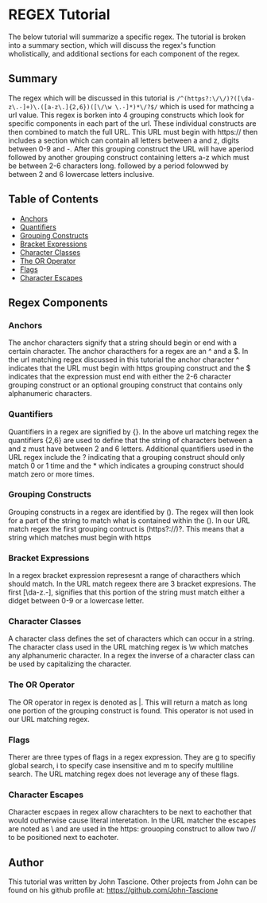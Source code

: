 # REGEX Tutorial

The below tutorial will summarize a specific regex. The tutorial is broken into a summary section, which will discuss the regex's function wholistically, and additional sections for each component of the regex. 

## Summary

The regex which will be discussed in this tutorial is `/^(https?:\/\/)?([\da-z\.-]+)\.([a-z\.]{2,6})([\/\w \.-]*)*\/?$/` which is used for mathcing a url value. This regex is borken into 4 grouping constructs which look for specific components in each part of the url. These individual constructs are then combined to match the full URL. This URL must begin with https:// then includes a section which can contain all letters between a and z, digits between 0-9 and -. After this grouping construct the URL will have aperiod followed by another grouping construct containing letters a-z which must be between 2-6 characters long. followed by a period folowwed by between 2 and 6 lowercase letters inclusive. 

## Table of Contents

- [Anchors](#anchors)
- [Quantifiers](#quantifiers)
- [Grouping Constructs](#grouping-constructs)
- [Bracket Expressions](#bracket-expressions)
- [Character Classes](#character-classes)
- [The OR Operator](#the-or-operator)
- [Flags](#flags)
- [Character Escapes](#character-escapes)

## Regex Components

### Anchors

The anchor characters signify that a string should begin or end with a certain character. The anchor characthers for a regex are an ^ and a $. In the url matching regex discussed in this tutorial the anchor character ^ indicates that the URL must begin with https grouping construct and the $ indicates that the expression must end with  either the 2-6  character grouping construct or an optional grouping construct that contains only alphanumeric characters.

### Quantifiers

Quantifiers in a regex are signified by {}. In the above url matching regex the quantifiers {2,6} are used to define that the string of characters between a and z must have between 2 and 6 letters. Additional quantifiers used in the URL regex include the ? indicating that a grouping construct should only match 0 or 1 time and the * which indicates a grouping construct should match zero or more times. 

### Grouping Constructs
Grouping constructs in a regex are identified by (). The regex will then look for a part of the string to match what is contained within the (). In our URL match regex the first grouping contruct is (https?:\/\/)?. This means that a string which matches must begin with https

### Bracket Expressions

In a regex bracket expression represesnt a range of characthers which should match. In the URL match regeex there are 3 bracket expresions. The first [\da-z\.-], signifies that this portion of the string must match either a didget between 0-9 or a lowercase letter. 

### Character Classes

A character class defines the set of characters which can occur in a string. The character class used in the URL matching regex is \w which matches any alphanumeric character. In a regex the inverse of a character class can be used by capitalizing the character. 

### The OR Operator

The OR operator in regex is denoted as |. This will return a match as long one portion of the grouping construct is found.  This operator is not used in our URL matching regex. 

### Flags

Therer are three types of flags in a regex expression. They are g to specifiy global search, i to specify case insensitive and m to specify multiline search. The URL matching regex does not leverage any of these flags.

### Character Escapes

Character escpaes in regex allow charachters to be next to eachother that would outherwise cause literal interetation. In the URL matcher the escapes are noted as \ and are used in the https: grouoping construct to allow two // to be positioned next to eachoter. 

## Author

This tutorial was written by John Tascione. Other projects from John can be found on his github profile at: https://github.com/John-Tascione
